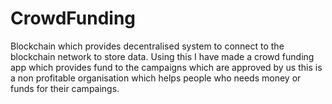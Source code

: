 # CrowdFunding
Blockchain which provides decentralised system to connect to the blockchain network to store data. Using this I have made a crowd funding app which provides fund to the campaigns which are approved by us this is a non profitable organisation which helps people who needs money or funds for their campaings. 
